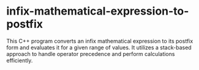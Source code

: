 # infix-mathematical-expression-to-postfix
This C++ program converts an infix mathematical expression to its postfix form and evaluates it for a given range of values. It utilizes a stack-based approach to handle operator precedence and perform calculations efficiently.
